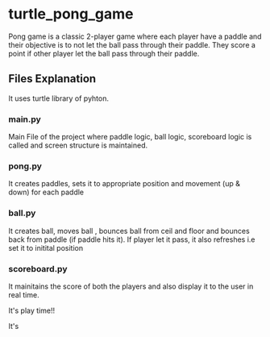 # turtle_pong_game

Pong game is a classic 2-player game where each player have a paddle and their objective is to not let the ball pass through their paddle. They score a point if other player 
let the ball pass through their paddle.

## Files Explanation
It uses turtle library of pyhton.

### main.py 
Main File of the project where paddle logic, ball logic, scoreboard logic is called and screen structure is maintained.

### pong.py
It creates paddles, sets it to appropriate position and movement (up & down) for each paddle

### ball.py
It creates ball, moves ball , bounces ball from ceil and floor and bounces back from paddle (if paddle hits it). If player let it pass, it also refreshes i.e set it to 
initital position

### scoreboard.py
It mainitains the score of both the players and also display it to the user in real time.

It's play time!!

It's
